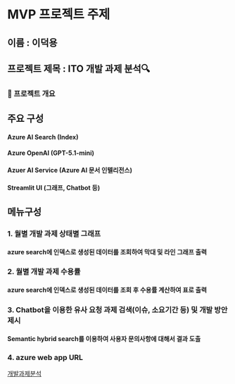 # MVP 프로젝트 주제
## 이름 : 이덕용
## 프로젝트 제목 : ITO 개발 과제 분석🔍
### 📃 프로젝트 개요
## 주요 구성
#### Azure AI Search (Index)
#### Azure OpenAI (GPT-5.1-mini)
#### Azuer AI Service (Azure AI 문서 인텔리전스)
#### Streamlit UI (그래프, Chatbot 등)
## 메뉴구성
### 1. 월별 개발 과제 상태별 그래프
#### azure search에 인덱스로 생성된 데이터를 조회하여 막대 및 라인 그래프 출력
### 2. 월별 개발 과제 수용률
#### azure search에 인덱스로 생성된 데이터를 조회 후 수용률 계산하여 표로 출력
### 3. Chatbot을 이용한 유사 요청 과제 검색(이슈, 소요기간 등) 및 개발 방안 제시
#### Semantic hybrid search를 이용하여 사용자 문의사항에 대해서 결과 도출
### 4. azure web app URL
[개발과제분석](https://ktds15-0917-webapp-frcxcdfufygwhjer.swedencentral-01.azurewebsites.net/)
